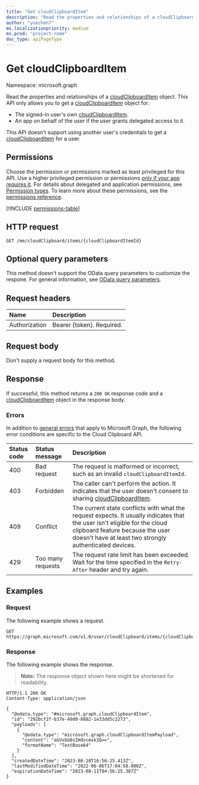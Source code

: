```yaml
---
title: "Get cloudClipboardItem"
description: "Read the properties and relationships of a cloudClipboardItem object. "
author: "yuechen7"
ms.localizationpriority: medium
ms.prod: "project-rome"
doc_type: apiPageType
---
```


# Get cloudClipboardItem
Namespace: microsoft.graph


Read the properties and relationships of a [cloudClipboardItem](../resources/cloudclipboarditem.md) object. This API only allows you to get a [cloudClipboardItem](../resources/cloudclipboarditem.md) object for:
- The signed-in user's own [cloudClipboardItem](../resources/cloudclipboarditem.md).
- An app on behalf of the user if the user grants delegated access to it.

This API doesn't support using another user's credentials to get a [cloudClipboardItem](../resources/cloudclipboarditem.md) for a user.

## Permissions

Choose the permission or permissions marked as least privileged for this API. Use a higher privileged permission or permissions [only if your app requires it](/graph/permissions-overview#best-practices-for-using-microsoft-graph-permissions). For details about delegated and application permissions, see [Permission types](/graph/permissions-overview#permission-types). To learn more about these permissions, see the [permissions reference](/graph/permissions-reference).

<!-- {
  "blockType": "permissions",
  "name": "cloudclipboarditem-get-permissions"
}
-->
[!INCLUDE [permissions-table](../includes/permissions/cloudclipboarditem-get-permissions.md)]

## HTTP request

<!-- {
  "blockType": "ignored"
}
-->
``` http
GET /me/cloudClipboard/items/{cloudClipboardItemId}
```

## Optional query parameters

This method doesn't support the OData query parameters to customize the respone. For general information, see [OData query parameters](/graph/query-parameters).

## Request headers

|Name|Description|
|:---|:---|
|Authorization|Bearer {token}. Required.|

## Request body

Don't supply a request body for this method.

## Response

If successful, this method returns a `200 OK` response code and a [cloudClipboardItem](../resources/cloudclipboarditem.md) object in the response body.

### Errors
In addition to [general errors](/graph/errors) that apply to Microsoft Graph, the following error conditions are specific to the Cloud Clipboard API.  

|Status code|Status message|Description|
|:---|:---|:---|
|400|Bad request|The request is malformed or incorrect, such as an invalid `cloudClipboardItemId`.|
|403|Forbidden|The caller can't perform the action. It indicates that the user doesn't consent to sharing  [cloudClipboardItem](../resources/cloudclipboarditem.md).|
|409|Conflict|The current state conflicts with what the request expects. It usually indicates that the user isn't eligible for the cloud clipboard feature because the user doesn't have at least two strongly authenticated devices.|
|429|Too many requests|The request rate limit has been exceeded. Wait for the time specified in the `Retry-After` header and try again.| 

## Examples


### Request

The following example shows a request.
<!-- {
  "blockType": "request",
  "name": "get_cloudclipboarditem"
}
-->
``` http
GET https://graph.microsoft.com/v1.0/user/cloudClipboard/items/{cloudClipboardItemId}
```

### Response
The following example shows the response.
>**Note:** The response object shown here might be shortened for readability.
<!-- {
  "blockType": "response",
  "truncated": true,
  "@odata.type": "microsoft.graph.cloudClipboardItem"
}
-->
``` http
HTTP/1.1 200 OK
Content-Type: application/json

{
  "@odata.type": "#microsoft.graph.cloudClipboardItem",
  "id": "292bcf2f-b37e-49d0-8882-1e33dd5c2273",
  "payloads": [
    {
      "@odata.type": "microsoft.graph.cloudClipboardItemPayload",
      "content": "aGVsbG8sIHdvcmxkIQ==",
      "formatName": "TextBase64"
    }
  ],
  "createdDateTime": "2023-08-10T16:56:25.413Z",
  "lastModifiedDateTime": "2022-06-06T17:04:58.000Z",
  "expirationDateTime": "2023-08-11T04:56:25.387Z"
}
```

